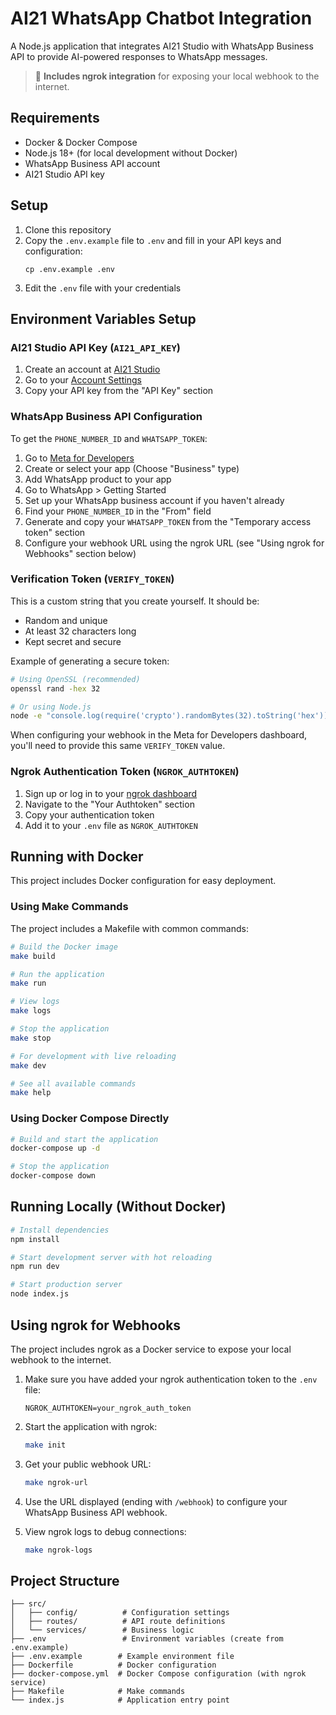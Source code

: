 # AI21 WhatsApp Chatbot Integration

A Node.js application that integrates AI21 Studio with WhatsApp Business API to provide AI-powered responses to WhatsApp messages.

> 🔗 **Includes ngrok integration** for exposing your local webhook to the internet.

## Requirements

- Docker & Docker Compose
- Node.js 18+ (for local development without Docker)
- WhatsApp Business API account
- AI21 Studio API key

## Setup

1. Clone this repository
2. Copy the `.env.example` file to `.env` and fill in your API keys and configuration:
   ```
   cp .env.example .env
   ```
3. Edit the `.env` file with your credentials

## Environment Variables Setup

### AI21 Studio API Key (`AI21_API_KEY`)
1. Create an account at [AI21 Studio](https://studio.ai21.com/)
2. Go to your [Account Settings](https://studio.ai21.com/account)
3. Copy your API key from the "API Key" section

### WhatsApp Business API Configuration
To get the `PHONE_NUMBER_ID` and `WHATSAPP_TOKEN`:

1. Go to [Meta for Developers](https://developers.facebook.com/)
2. Create or select your app (Choose "Business" type)
3. Add WhatsApp product to your app
4. Go to WhatsApp > Getting Started
5. Set up your WhatsApp business account if you haven't already
6. Find your `PHONE_NUMBER_ID` in the "From" field
7. Generate and copy your `WHATSAPP_TOKEN` from the "Temporary access token" section
8. Configure your webhook URL using the ngrok URL (see "Using ngrok for Webhooks" section below)

### Verification Token (`VERIFY_TOKEN`)
This is a custom string that you create yourself. It should be:
- Random and unique
- At least 32 characters long
- Kept secret and secure

Example of generating a secure token:
```bash
# Using OpenSSL (recommended)
openssl rand -hex 32

# Or using Node.js
node -e "console.log(require('crypto').randomBytes(32).toString('hex'))"
```

When configuring your webhook in the Meta for Developers dashboard, you'll need to provide this same `VERIFY_TOKEN` value.

### Ngrok Authentication Token (`NGROK_AUTHTOKEN`)

1. Sign up or log in to your [ngrok dashboard](https://dashboard.ngrok.com)
2. Navigate to the "Your Authtoken" section
3. Copy your authentication token
4. Add it to your `.env` file as `NGROK_AUTHTOKEN`

## Running with Docker

This project includes Docker configuration for easy deployment.

### Using Make Commands

The project includes a Makefile with common commands:

```bash
# Build the Docker image
make build

# Run the application
make run

# View logs
make logs

# Stop the application
make stop

# For development with live reloading
make dev

# See all available commands
make help
```

### Using Docker Compose Directly

```bash
# Build and start the application
docker-compose up -d

# Stop the application
docker-compose down
```

## Running Locally (Without Docker)

```bash
# Install dependencies
npm install

# Start development server with hot reloading
npm run dev

# Start production server
node index.js
```

## Using ngrok for Webhooks

The project includes ngrok as a Docker service to expose your local webhook to the internet.

1. Make sure you have added your ngrok authentication token to the `.env` file:
   ```
   NGROK_AUTHTOKEN=your_ngrok_auth_token
   ```

2. Start the application with ngrok:
   ```bash
   make init
   ```

3. Get your public webhook URL:
   ```bash
   make ngrok-url
   ```

4. Use the URL displayed (ending with `/webhook`) to configure your WhatsApp Business API webhook.

5. View ngrok logs to debug connections:
   ```bash
   make ngrok-logs
   ```

## Project Structure

```
├── src/
│   ├── config/          # Configuration settings
│   ├── routes/          # API route definitions
│   └── services/        # Business logic
├── .env                 # Environment variables (create from .env.example)
├── .env.example        # Example environment file
├── Dockerfile          # Docker configuration
├── docker-compose.yml  # Docker Compose configuration (with ngrok service)
├── Makefile            # Make commands
└── index.js            # Application entry point
```
